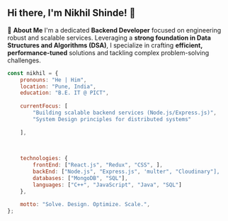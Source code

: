 ## Hi there, I'm Nikhil Shinde! 👋

🚀 **About Me**
I'm a dedicated **Backend Developer** focused on engineering robust and scalable services. Leveraging a **strong foundation in Data Structures and Algorithms (DSA)**, I specialize in crafting **efficient, performance-tuned** solutions and tackling complex problem-solving challenges.

```javascript
const nikhil = {
    pronouns: "He | Him",
    location: "Pune, India",
    education: "B.E. IT @ PICT",
    
    currentFocus: [
        "Building scalable backend services (Node.js/Express.js)",
        "System Design principles for distributed systems"
        
    ],
    

    
    technologies: {
        frontEnd: ["React.js", "Redux", "CSS", ],
        backEnd: ["Node.js", "Express.js", 'multer", "Cloudinary"],
        databases: ["MongoDB", "SQL"],
        languages: ["C++", "JavaScript", "Java", "SQL"]
    },
    
    motto: "Solve. Design. Optimize. Scale.",
};

